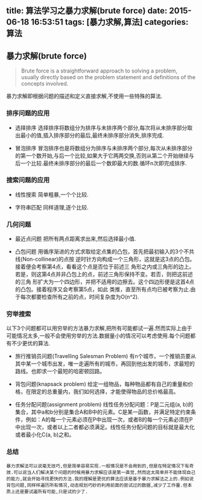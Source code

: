 title: 算法学习之暴力求解(brute force)
date: 2015-06-18 16:53:51
tags: [暴力求解,算法]
categories: 算法
---

## 暴力求解(brute force)

> Brute force is a straightforward approach to solving a problem, usually directly based on the problem statement and definitions of the concepts involved.

暴力求解即根据问题的描述和定义直接求解,不使用一些特殊的算法.

### 排序问题的应用
- 选择排序
选择排序将数组分为排序与未排序两个部分,每次将从未排序部分取出最小的值,插入排序部分的最后,最终未排序部分消失,排序完成.

- 冒泡排序
冒泡排序也是将数组分为排序与未排序两个部分,每次从未排序部分的第一个数开始,与后一个比较,如果大于它两两交换,否则从第二个开始继续与后一个比较.最终未排序部分的最后一个数即最大的数.循环n次即完成排序.

### 搜索问题的应用

- 线性搜索
简单粗暴,一个个比较.

- 字符串匹配
同样道理,逐个比较.


### 几何问题

- 最近点问题
把所有两点距离求出来,然后选择最小值.

- 凸包问题
用循序渐进的方式求取给定点集的凸包，首先把最初输入的3个不共线(Non-collinear)的点按 逆时针方向构成一个三角形，这就是这3点的凸包。接着便会考察第4点，看看这个点是否位于前述三 角形之内或三角形的边上。若是，则这第4点并非凸包上的点，前述三角形保持不变。若否，则把这前述的三角 形扩大为一个四边形，并把不适用的边擦去。这个四边形便是这首4点的凸包。接着程序又会考察第5点，如此 类推，直至所有点均已被考察为止.由于每次都要检查所有之前的点，时间复杂度为O(n^2).


### 穷举搜索
以下3个问题都可以用穷举的方法暴力求解,把所有可能都试一遍.然而实际上由于可能情况太多,一般不会使用穷举的方法.数据量小的情况可以考虑使用.每个问题都有不少更优的算法.

- 旅行推销员问题(Travelling Salesman Problem)    有n个城市，一个推销员要从其中某一个城市出发，唯一走遍所有的城市，再回到他出发的城市，求最短的路线。也即求一个最短的哈密顿回路。

- 背包问题(knapsack problem)
给定一组物品，每种物品都有自己的重量和价格，在限定的总重量内，我们如何选择，才能使得物品的总价格最高。

- 任务分配问题(assignment problem)
线性任务分配问题：P是二元组(a, b)的集合，其中a和b分别是集合A和B中的元素。C是某一函数，并满足特定约束条件，例如：A的每一个元素必须在P中出现一次，或者B的每一个元素必须在P中出现一次，或者以上二者都必须满足。线性任务分配问题的目标就是最大化或者最小化C(a, b)之和。


### 总结
    暴力求解法可以说毫无技巧,但是简单容易实现.一般情况是不会用到的,但是在特定情况下有奇效.可以说当人们解决某个问题的时候用暴力求解应该是第一直觉,然而这太简单并不能体现自己的能力,就会开始寻找更快的方法.我的理解是更优的算法应该是基于暴力求解法之上的.例如说背包问题,同样样遍历所有情况,动态规划巧妙的利用前面的尝试过的数据,减少了工作量.但本质上还是要试遍所有可能,只是试的少了.
